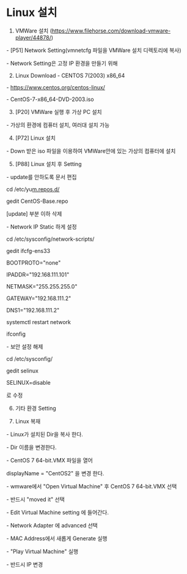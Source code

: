 # Linux 설치

1. VMWare 설치 (https://www.filehorse.com/download-vmware-player/44878/)



\- [P51] Network Setting(vmnetcfg 파일을 VMWare 설치 디렉토리에 복사)



\- Network Setting은 고정 IP 환경을 만들기 위해







2. Linux Download - CENTOS 7(2003) x86_64



\- https://www.centos.org/centos-linux/



\- CentOS-7-x86_64-DVD-2003.iso







3. [P20] VMWare 실행 후 가상 PC 설치



\- 가상의 환경에 컴퓨터 설치, 여러대 설치 가능







4. [P72] Linux 설치



\- Down 받은 iso 파일을 이용하여 VMWare안에 있는 가상의 컴퓨터에 설치





5. [P88] Linux 설치 후 Setting



\- update를 안하도록 문서 편집



cd /etc/yu[m.repos.d/](http://m.repos.d/)

gedit CentOS-Base.repo 



[update] 부분 이하 삭제



\- Network IP Static 하게 설정



cd /etc/sysconfig/network-scripts/

gedit ifcfg-ens33



BOOTPROTO="none"

IPADDR="192.168.111.101"

NETMASK="255.255.255.0"

GATEWAY="192.168.111.2"

DNS1="192.168.111.2"



systemctl restart network

ifconfig



\- 보안 설정 해제



cd /etc/sysconfig/

gedit selinux



SELINUX=disable

로 수정



6. 기타 환경 Setting



7. Linux 복재



\- Linux가 설치된 Dir을 복사 한다.

\- Dir 이름을 변경한다.

\- CentOS 7 64-bit.VMX 파일을 열어 

displayName = "CentOS2" 을 변경 한다.

\- wmware에서 "Open Virtual Machine" 후 CentOS 7 64-bit.VMX 선택

\- 반드시 "moved it" 선택 

\- Edit Virtual Machine setting 에 들어간다.

\- Network Adapter 에 advanced 선택

\- MAC Address에서 새롭게 Generate 실행

\- "Play Virtual Machine" 실행 

\- 반드시 IP 변경